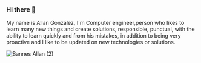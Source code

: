 ### Hi there 👋
My name is Allan González, I´m Computer engineer,person  who likes to learn many new things and create solutions, responsible, punctual, with the ability to learn quickly and from his mistakes, in addition to being very proactive and I like to be updated on new technologies or solutions.


![Bannes Allan (2)](https://github.com/Allan08Tec/Allan08Tec/assets/61554258/2cec2c16-1504-47f9-8b98-6471fb9b48cb)



<!--
**Allan08Tec/Allan08Tec** is a ✨ _special_ ✨ repository because its `README.md` (this file) appears on your GitHub profile.

Here are some ideas to get you started:

- 🔭 I’m currently working on ...
- 🌱 I’m currently learning ...
- 👯 I’m looking to collaborate on ...
- 🤔 I’m looking for help with ...
- 💬 Ask me about ...
- 📫 How to reach me: ...
- 😄 Pronouns: ...
- ⚡ Fun fact: ...
-->

